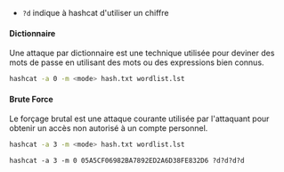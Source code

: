 - `?d` indique à hashcat d'utiliser un chiffre

#### Dictionnaire
Une attaque par dictionnaire est une technique utilisée pour deviner des mots de passe en utilisant des mots ou des expressions bien connus.

```sh
hashcat -a 0 -m <mode> hash.txt wordlist.lst
```

#### Brute Force 
Le forçage brutal est une attaque courante utilisée par l'attaquant pour obtenir un accès non autorisé à un compte personnel. 

```sh
hashcat -a 3 -m <mode> hash.txt wordlist.lst
```

```
hashcat -a 3 -m 0 05A5CF06982BA7892ED2A6D38FE832D6 ?d?d?d?d
```

